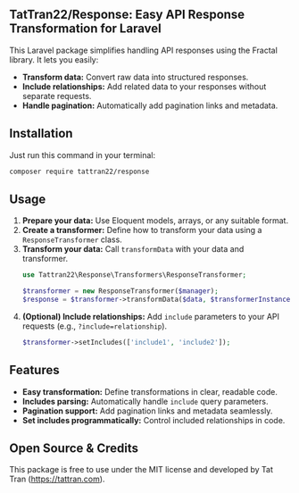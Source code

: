 ## TatTran22/Response: Easy API Response Transformation for Laravel

This Laravel package simplifies handling API responses using the Fractal library. It lets you easily:

* **Transform data:** Convert raw data into structured responses.
* **Include relationships:** Add related data to your responses without separate requests.
* **Handle pagination:** Automatically add pagination links and metadata.

## Installation

Just run this command in your terminal:

```bash
composer require tattran22/response
```

## Usage

1. **Prepare your data:** Use Eloquent models, arrays, or any suitable format.
2. **Create a transformer:** Define how to transform your data using a `ResponseTransformer` class.
3. **Transform your data:** Call `transformData` with your data and transformer.
   ```php
   use Tattran22\Response\Transformers\ResponseTransformer;

   $transformer = new ResponseTransformer($manager);
   $response = $transformer->transformData($data, $transformerInstance);
    ```
4. **(Optional) Include relationships:** Add `include` parameters to your API requests (e.g., `?include=relationship`).
    ```php
    $transformer->setIncludes(['include1', 'include2']);
    ```
## Features

* **Easy transformation:** Define transformations in clear, readable code.
* **Includes parsing:** Automatically handle `include` query parameters.
* **Pagination support:** Add pagination links and metadata seamlessly.
* **Set includes programmatically:** Control included relationships in code.

## Open Source & Credits

This package is free to use under the MIT license and developed by Tat Tran (https://tattran.com).
